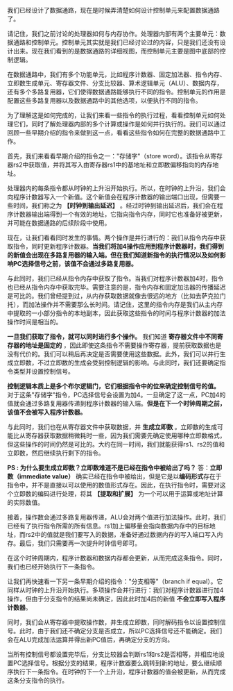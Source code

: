 
我们已经设计了数据通路，现在是时候弄清楚如何设计控制单元来配置数据通路了。

请记住，我们之前讨论的处理器如何与内存协作。处理器内部有两个主要单元：数据通路和控制单元。控制单元其实就是我们已经讨论过的内容，只是我们还没有设计出来。现在我们看到的是数据通路的详细视图，而控制单元主要是图中底部的控制逻辑。

在数据通路中，我们有多个功能单元，比如程序计数器、固定加法器、指令内存、立即数生成单元、寄存器文件、分支比较器、算术逻辑单元（ALU）、数据内存，还有多个多路复用器，它们使得数据通路能够执行不同的指令。控制单元的作用是配置这些多路复用器以及数据通路中的其他选项，以便执行不同的指令。

为了理解这是如何完成的，让我们来看一些指令的执行过程，看看控制单元如何处理它们，同时了解处理器内部的多个计算或操作是如何并行执行的。我们可以通过回顾一些早期介绍的指令来做到这一点，看看这些指令如何在完整的数据通路中工作。

首先，我们来看看早期介绍的指令之一："存储字"（store word）。该指令从寄存器rs2中获取值，并将其写入由寄存器rs1中的基地址和立即数偏移指向的内存地址。

处理器内的每条指令都从时钟的上升沿开始执行。所以，在时钟的上升沿，我们会向程序计数器写入一个新值。这个新值会在程序计数器的输出端口出现，但需要一些时间，我们称之为 **【时钟到输出延迟】** 。经过时钟到输出延迟后，我们会在程序计数器输出端得到一个有效的地址，它指向指令内存，同时它也准备好被更新，并可能在数据通路的后续阶段中使用。

现在，让我们看看同时发生的事情。两个操作是并行进行的：我们从指令内存中获取指令，同时更新程序计数器。**当我们将加4操作应用到程序计数器时，我们得到的新值会出现在多路复用器的输入端。但在我们知道新指令的执行情况以及如何影响PC选择信号之前，该值不会通过多路复用器。** 

与此同时，我们已经从指令内存中获取了指令。当我们对程序计数器加4时，指令也已经从指令内存中获取完毕。需要注意的是，指令内存和固定加法器的传播延迟是可比的。我们曾经提到过，从内存获取数据就像去很远的地方（比如去萨克拉门托），而加法操作并不需要那么长时间。请记住，这里的指令内存是我们从主内存中提取的一小部分指令的本地副本，因此获取这些指令的时间与程序计数器的加法操作时间是相当的。

**一旦我们获取了指令，就可以同时进行多个操作。** 我们知道 **寄存器文件中不同寄存器的地址是固定的** ，因此即使这条指令不需要操作寄存器，提前获取数据也是没有代价的。我们可以稍后再决定是否需要使用这些数据。此外，我们可以并行生成立即数，不过立即数的生成会受到控制逻辑的影响。与此同时，我们还要确定指令类型并设置控制信号。

**控制逻辑本质上是多个布尔逻辑门，它们根据指令中的位来确定控制信号的值。** 对于这条"存储字"指令，PC选择信号会设置为加4。一旦确定了这一点，PC加4的值就会通过多路复用器传递到程序计数器的输入端。**但是在下一个时钟周期之前，该值不会被写入程序计数器。**

与此同时，我们也在从寄存器文件中获取数据，并 **生成立即数** 。立即数的生成可能比从寄存器获取数据稍微耗时一些，因为我们需要先确定使用哪种立即数格式，但这些操作的时间仍然是可比的。大约在同一时间，我们就能获得rs1、rs2的值和立即数，然后继续执行剩下的指令。

  **PS : 为什么要生成立即数？立即数难道不是已经在指令中被给出了吗？**
答：**立即数（immediate value）** 确实已经在指令中被给出，但是它是以**编码形式**存在于指令中，并不是直接以可以使用的数值形式存在。因此，在执行指令时，需要对这个立即数的编码进行处理，将其 **【提取和扩展】** 为一个可以用于运算或地址计算的实际数值。

接着，操作数会通过多路复用器传递，ALU会对两个值进行加法操作。此时，我们已经有了执行指令所需的所有信息。rs1加上偏移量会指向数据内存中的目标地址，而rs2中的值就是我们要写入的数据，准备好通过数据内存的写入端口写入内存。最后，我们只需要再一次提升时钟信号即可。

在这个时钟周期内，程序计数器和数据内存都会更新，从而完成这条指令。同时，我们也已经开始执行下一条指令。

让我们再快速看一下另一条早期介绍的指令："分支相等"（branch if equal）。它同样从时钟的上升沿开始执行。多项操作会并行进行：我们对程序计数器进行加4操作，但由于分支指令的结果尚未确定，因此此时加4后的新值 **不会立即写入程序计数器**。 

同时，我们会从寄存器中提取操作数，并生成立即数，同时解码指令以设置控制信号。此时，由于我们还不确定分支是否成立，所以PC选择信号还不能确定。我们会在ALU完成加法运算并得出新PC值后，再确定分支的方向。

当所有控制信号都设置完毕后，分支比较器会判断rs1和rs2是否相等，并相应地设置PC选择信号。根据分支的结果，程序计数器要么跳转到新的地址，要么继续顺序执行下一条指令。在时钟的下一个上升沿，程序计数器的值会被更新，从而完成这条分支指令的执行。